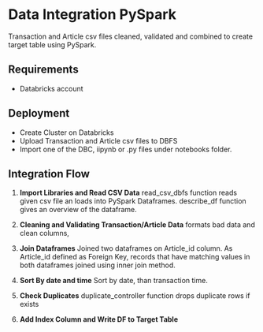 # Data Integration PySpark

Transaction and Article csv files cleaned, validated and combined to create target table using PySpark.

## Requirements

- Databricks account

## Deployment
 - Create Cluster on Databricks
 - Upload Transaction and Article csv files to DBFS
 - Import one of the DBC, iipynb or .py files under notebooks folder.


## Integration Flow
1. **Import Libraries and Read CSV Data** read_csv_dbfs function reads given csv file an loads into PySpark Dataframes. describe_df function gives an overview of the dataframe.
   
2. **Cleaning and Validating Transaction/Article Data** formats bad data and clean columns,
   
3. **Join Dataframes** Joined two dataframes on Article_id column. As Article_id defined as Foreign Key, records that have matching values in both dataframes joined using inner join method. 
   
4. **Sort By date and time** Sort by date, than transaction time.
   
5. **Check Duplicates** duplicate_controller function drops duplicate rows if exists
   
6. **Add Index Column and Write DF to Target Table**  






